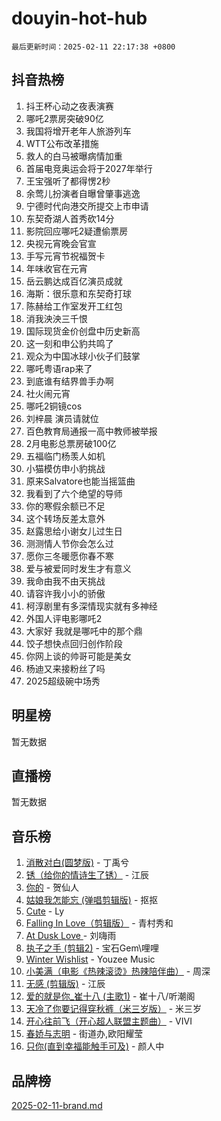 # douyin-hot-hub

`最后更新时间：2025-02-11 22:17:38 +0800`

## 抖音热榜

1. 抖王杯心动之夜表演赛
1. 哪吒2票房突破90亿
1. 我国将增开老年人旅游列车
1. WTT公布改革措施
1. 救人的白马被曝病情加重
1. 首届电竞奥运会将于2027年举行
1. 王宝强听了都得愣2秒
1. 余莺儿扮演者自曝曾肇事逃逸
1. 宁德时代向港交所提交上市申请
1. 东契奇湖人首秀砍14分
1. 影院回应哪吒2疑遭偷票房
1. 央视元宵晚会官宣
1. 手写元宵节祝福贺卡
1. 年味收官在元宵
1. 岳云鹏达成百亿演员成就
1. 海斯：很乐意和东契奇打球
1. 陈赫给工作室发开工红包
1. 消我泱泱三千恨
1. 国际现货金价创盘中历史新高
1. 这一刻和申公豹共鸣了
1. 观众为中国冰球小伙子们鼓掌
1. 哪吒粤语rap来了
1. 到底谁有结界兽手办啊
1. 社火闹元宵
1. 哪吒2铜镜cos
1. 刘梓晨 演员请就位
1. 百色教育局通报一高中教师被举报
1. 2月电影总票房破100亿
1. 五福临门杨羡人如机
1. 小猫模仿申小豹挑战
1. 原来Salvatore也能当摇篮曲
1. 我看到了六个绝望的导师
1. 你的寒假余额已不足
1. 这个转场反差太意外
1. 赵露思给小谢女儿过生日
1. 测测情人节你会怎么过
1. 愿你三冬暖愿你春不寒
1. 爱与被爱同时发生才有意义
1. 我命由我不由天挑战
1. 请容许我小小的骄傲
1. 柯淳剧里有多深情现实就有多神经
1. 外国人评电影哪吒2
1. 大家好 我就是哪吒中的那个鼎
1. 饺子想快点回归创作阶段
1. 你网上谈的帅哥可能是美女
1. 杨迪又来接粉丝了吗
1. 2025超级碗中场秀

## 明星榜

暂无数据

## 直播榜

暂无数据

## 音乐榜

1. [消散对白(圆梦版)](https://sf5-hl-cdn-tos.douyinstatic.com/obj/tos-cn-ve-2774/og4jB5I5IizzoZVAAAzWgBMAsMDWoArfwBOiFs) - 丁禹兮
1. [锈（给你的情诗生了锈）](https://sf5-hl-cdn-tos.douyinstatic.com/obj/tos-cn-ve-2774/o8a1PBtVqIYbPEGK6e5A4egedVMdm3fCIz6bbE) - 江辰
1. [你的](https://sf5-hl-cdn-tos.douyinstatic.com/obj/tos-cn-ve-2774/oYuIeKf42jB7sEV6B2upMdpYAgfrQWj0FeRegh) - 贺仙人
1. [姑娘我怎能忘 (弹唱剪辑版)](https://sf5-hl-cdn-tos.douyinstatic.com/obj/tos-cn-ve-2774/okamwrBGEMz6illuEofAsMV4yzF5tVWbBiA5AI) - 抠抠
1. [Cute](https://sf5-hl-cdn-tos.douyinstatic.com/obj/tos-cn-ve-2774/o4IbIzHWKAAB4wsS5qMBRiiAlEBGTpQRNfFvuo) - Ly
1. [Falling In Love（剪辑版）](https://sf5-hl-cdn-tos.douyinstatic.com/obj/tos-cn-ve-2774/o8ajpA8zzgBPahbBIO8AcKGBLJezFCRd1wfP9f) - 青村秀和
1. [ At Dusk  Love ](https://sf5-hl-cdn-tos.douyinstatic.com/obj/tos-cn-ve-2774/o8CrpCf5CaYgI4ZrtQgMQAFEfuGqNnRSDQAPBc) - 刘嗨雨
1. [执子之手 (剪辑2)](https://sf5-hl-cdn-tos.douyinstatic.com/obj/tos-cn-ve-2774/oUoZLQjCc31XzqsBnBQUNgeKtYPBcgbFDwtfcu) - 宝石Gem\哩哩
1. [Winter Wishlist](https://sf5-hl-cdn-tos.douyinstatic.com/obj/tos-cn-ve-2774/oIIgUOeamCFCVAzxN6MFRLIBlLGpUqQxeeHrLE) - Youzee Music
1. [小美满（电影《热辣滚烫》热辣陪伴曲）](https://sf5-hl-cdn-tos.douyinstatic.com/obj/tos-cn-ve-2774/o0GAn2lSgfZIDUgtevCGDQYnFg4CwnrBaxbTZL) - 周深
1. [无感 (剪辑版)](https://sf5-hl-cdn-tos.douyinstatic.com/obj/tos-cn-ve-2774/o0eIsUzJBDlQaQFC5OFlgbMEZC1TFYBftOBn6p) - 江辰
1. [爱的就是你_崔十八 (主歌1)](https://sf5-hl-cdn-tos.douyinstatic.com/obj/tos-cn-ve-2774/oI5BO5DhFZ6UTcNCnZaOCBLtZ7WIMQGfgnXf5E) - 崔十八/听潮阁
1. [天冷了你要记得穿秋裤（米三岁版）](https://sf5-hl-cdn-tos.douyinstatic.com/obj/tos-cn-ve-2774/oQlIwVIDWiZ6BQilAorS7MA0AgCkQDvcZAdm1) - 米三岁
1. [开心往前飞（开心超人联盟主题曲）](https://sf5-hl-cdn-tos.douyinstatic.com/obj/tos-cn-ve-2774/9d8fb7c82cf1421fb93a9fe925275e0a) - VIVI
1. [春娇与志明](https://sf5-hl-cdn-tos.douyinstatic.com/obj/tos-cn-ve-2774/e530d8fceb7044b39707d7f9ff54add1) - 街道办,欧阳耀莹
1. [只你(直到幸福能触手可及)](https://sf5-hl-cdn-tos.douyinstatic.com/obj/tos-cn-ve-2774/o0lBkRDzFTeaVSUz3ZZSCBVtZ5DIMQGfgmEAuE) - 颜人中

## 品牌榜

[2025-02-11-brand.md](2025-02-11-brand.md)
